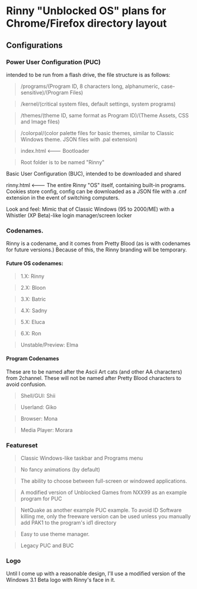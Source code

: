 # Rinny "Unblocked OS" plans for Chrome/Firefox directory layout

## Configurations

### Power User Configuration (PUC)

intended to be run from a flash drive, the file structure is as follows:
> /programs/(Program ID, 8 characters long, alphanumeric, case-sensitive)/(Program Files)

> /kernel/(critical system files, default settings, system programs)

> /themes/(theme ID, same format as Program ID)/(Theme Assets, CSS and Image files)

> /colorpal/(color palette files for basic themes, similar to Classic Windows theme. JSON files with .pal extension)

> index.html <--- Bootloader 

> Root folder is to be named "Rinny"

Basic User Configuration (BUC), intended to be downloaded and shared

rinny.html <--- The entire Rinny "OS" itself, containing built-in programs. Cookies store config, config can be downloaded as a JSON file with a .cnf extension in the event of switching computers.

Look and feel: Mimic that of Classic Windows (95 to 2000/ME) with a Whistler (XP Beta)-like login manager/screen locker


### Codenames.

Rinny is a codename, and it comes from Pretty Blood (as is with codenames for future versions.) Because of this, the Rinny branding will be temporary.

#### Future OS codenames:

> 1.X: Rinny

> 2.X: Bloon

> 3.X: Batric

> 4.X: Sadny

> 5.X: Eluca

> 6.X: Ron

>Unstable/Preview: Elma

#### Program Codenames

These are to be named after the Ascii Art cats (and other AA characters) from 2channel. These will not be named after Pretty Blood characters to avoid confusion.

> Shell/GUI: Shii

> Userland: Giko

> Browser: Mona

> Media Player: Morara

### Featureset

> Classic Windows-like taskbar and Programs menu

> No fancy animations (by default)

> The ability to choose between full-screen or windowed applications.

> A modified version of Unblocked Games from NXX99 as an example program for PUC

> NetQuake as another example PUC example. To avoid ID Software killing me, only the freeware version can be used unless you manually add PAK1 to the program's id1 directory

> Easy to use theme manager.

> Legacy PUC and BUC

### Logo

Until I come up with a reasonable design, I'll use a modified version of the Windows 3.1 Beta logo with Rinny's face in it. 

